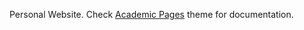 Personal Website. Check [Academic Pages](https://academicpages.github.io/) theme for documentation.
